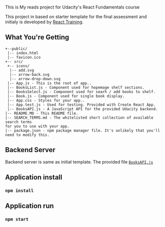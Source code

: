 This is My reads project for Udacity's React Fundamentals course  

This project in based on starter template for the final assessment and initialy is developed by [React Training](https://reacttraining.com).

## What You're Getting
```
+--public/    
 |-- index.html
 |-- favicon.ico
+-- src/
 +-- icons/
  |-- add.svg
  |-- arrow-back.svg
  |-- arrow-drop-down.svg
 |-- App.js - This is the root of app..
 |-- BooksList.js - Component used for hopemage shelf sections.
 |-- BooksSelect.js - Component used for searh / add books to shelf.
 |-- Book.js - Component used for single book display.
 |-- App.css - Styles for your app..
 |-- App.test.js - Used for testing. Provided with Create React App. 
 |-- BooksAPI.js - A JavaScript API for the provided Udacity backend. 
|-- README.MD - This README file.
|-- SEARCH_TERMS.md - The whitelisted short collection of available search terms 
for you to use with your app.
|-- package.json - npm package manager file. It's unlikely that you'll need to modify this.
```

## Backend Server

Backend server is same as initial template. The provided file [`BooksAPI.js`](src/BooksAPI.js)

## Application install

### `npm install`

## Application run

### `npm start`